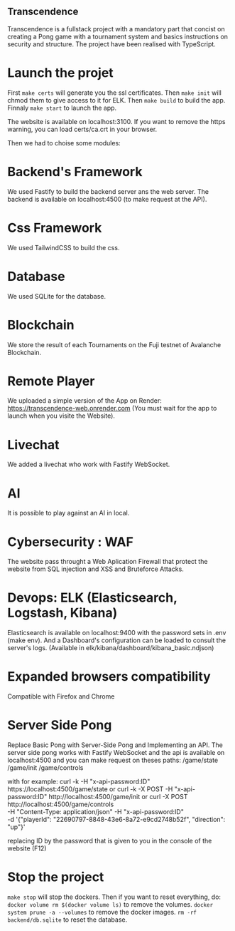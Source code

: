 ## Transcendence
Transcendence is a fullstack project with a mandatory part that concist on creating a Pong game with a tournament system and basics instructions on security and structure.
The project have been realised with TypeScript.

# Launch the projet
First `make certs` will generate you the ssl certificates.
Then `make init` will chmod them to give access to it for ELK.
Then `make build` to build the app.
Finnaly `make start` to launch the app.

The website is available on localhost:3100.
If you want to remove the https warning, you can load certs/ca.crt in your browser.

Then we had to choise some modules:

# Backend's Framework
We used Fastify to build the backend server ans the web server.
The backend is available on localhost:4500 (to make request at the API).

# Css Framework
We used TailwindCSS to build the css.

# Database
We used SQLite for the database.

# Blockchain
We store the result of each Tournaments on the Fuji testnet of Avalanche Blockchain.

# Remote Player
We uploaded a simple version of the App on Render: https://transcendence-web.onrender.com (You must wait for the app to launch when you visite the Website).

# Livechat
We added a livechat who work with Fastify WebSocket.

# AI
It is possible to play against an AI in local.

# Cybersecurity : WAF
The website pass throught a Web Aplication Firewall that protect the website from SQL injection and XSS and Bruteforce Attacks.

# Devops: ELK (Elasticsearch, Logstash, Kibana)
Elasticsearch is available on localhost:9400 with the password sets in .env (make env).
And a Dashboard's configuration can be loaded to consult the server's logs. (Available in elk/kibana/dashboard/kibana_basic.ndjson)

# Expanded browsers compatibility
Compatible with Firefox and Chrome

# Server Side Pong
Replace Basic Pong with Server-Side Pong and Implementing an API.
The server side pong works with Fastify WebSocket and the api is available on localhost:4500 and you can make request on theses paths:
/game/state
/game/init
/game/controls

with for example:
curl -k -H "x-api-password:ID" https://localhost:4500/game/state
or
curl -k -X POST -H "x-api-password:ID" http://localhost:4500/game/init
or
curl -X POST http://localhost:4500/game/controls \
  -H "Content-Type: application/json" -H "x-api-password:ID" \
  -d '{"playerId": "22690797-8848-43e6-8a72-e9cd2748b52f", "direction": "up"}'

replacing ID by the password that is given to you in the console of the website (F12)

# Stop the project
`make stop` will stop the dockers.
Then if you want to reset everything, do:
`docker volume rm $(docker volume ls)` to remove the volumes.
`docker system prune -a --volumes` to remove the docker images.
`rm -rf backend/db.sqlite` to reset the database.

